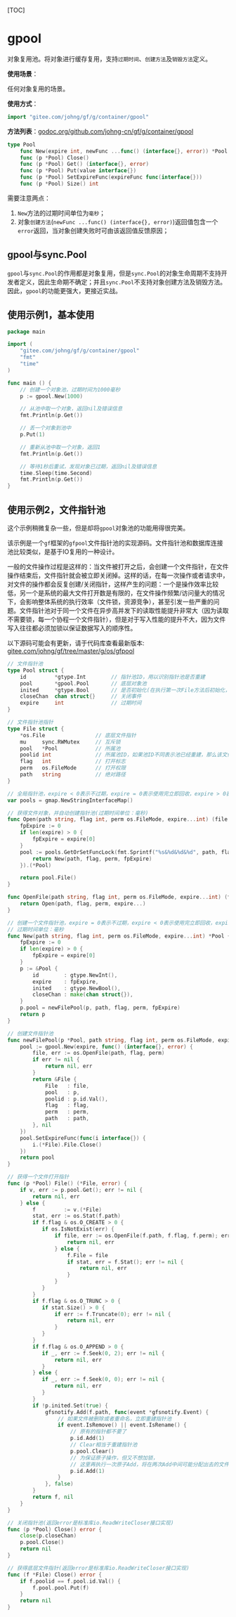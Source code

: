 [TOC]

# gpool

对象复用池。将对象进行缓存复用，支持`过期时间`、`创建方法`及`销毁方法`定义。


**使用场景**：

任何对象复用的场景。

**使用方式**：
```go
import "gitee.com/johng/gf/g/container/gpool"
```

**方法列表**：[godoc.org/github.com/johng-cn/gf/g/container/gpool](https://godoc.org/github.com/johng-cn/gf/g/container/gpool)

```go
type Pool
    func New(expire int, newFunc ...func() (interface{}, error)) *Pool
    func (p *Pool) Close()
    func (p *Pool) Get() (interface{}, error)
    func (p *Pool) Put(value interface{})
    func (p *Pool) SetExpireFunc(expireFunc func(interface{}))
    func (p *Pool) Size() int
```
需要注意两点：
1. `New`方法的过期时间单位为`毫秒`；
1. 对象`创建方法`(`newFunc ...func() (interface{}, error)`)返回值包含一个`error`返回，当对象创建失败时可由该返回值反馈原因；


## gpool与sync.Pool

`gpool`与`sync.Pool`的作用都是对象复用，但是`sync.Pool`的对象生命周期不支持开发者定义，因此生命期不确定；并且`sync.Pool`不支持对象创建方法及销毁方法。因此，`gpool`的功能更强大，更接近实战。

## 使用示例1，基本使用

```go
package main

import (
    "gitee.com/johng/gf/g/container/gpool"
    "fmt"
    "time"
)

func main () {
    // 创建一个对象池，过期时间为1000毫秒
    p := gpool.New(1000)

    // 从池中取一个对象，返回nil及错误信息
    fmt.Println(p.Get())

    // 丢一个对象到池中
    p.Put(1)

    // 重新从池中取一个对象，返回1
    fmt.Println(p.Get())

    // 等待1秒后重试，发现对象已过期，返回nil及错误信息
    time.Sleep(time.Second)
    fmt.Println(p.Get())
}
```


## 使用示例2，文件指针池

这个示例稍微复杂一些，但是却将`gpool`对象池的功能用得很完美。

该示例是一个`gf`框架的`gfpool`文件指针池的实现源码。文件指针池和数据库连接池比较类似，是基于IO复用的一种设计。

一般的文件操作过程是这样的：当文件被打开之后，会创建一个文件指针，在文件操作结束后，文件指针就会被立即关闭掉。这样的话，在每一次操作或者请求中，对文件的操作都会反复创建/关闭指针，这样产生的问题：一个是操作效率比较低，另一个是系统的最大文件打开数是有限的，在文件操作频繁/访问量大的情况下，会影响整体系统的执行效率（文件锁，资源竞争），甚至引发一些严重的问题。文件指针池对于同一个文件在异步高并发下的读取性能提升非常大（因为读取不需要锁，每一个协程一个文件指针），但是对于写入性能的提升不大，因为文件写入往往都必须加锁以保证数据写入的顺序性。

以下源码可能会有更新，请于代码库查看最新版本: [gitee.com/johng/gf/tree/master/g/os/gfpool](https://gitee.com/johng/gf/tree/master/g/os/gfpool)
```go
// 文件指针池
type Pool struct {
    id         *gtype.Int        // 指针池ID，用以识别指针池是否重建
    pool       *gpool.Pool       // 底层对象池
    inited     *gtype.Bool       // 是否初始化(在执行第一次File方法后初始化，主要用于监听的添加，但是只能添加一次)
    closeChan  chan struct{}     // 关闭事件
    expire     int               // 过期时间
}

// 文件指针池指针
type File struct {
    *os.File                // 底层文件指针
    mu     sync.RWMutex     // 互斥锁
    pool   *Pool            // 所属池
    poolid int              // 所属池ID，如果池ID不同表示池已经重建，那么该文件指针也应当销毁，不能重新丢到原有的池中
    flag   int              // 打开标志
    perm   os.FileMode      // 打开权限
    path   string           // 绝对路径
}

// 全局指针池，expire < 0表示不过期，expire = 0表示使用完立即回收，expire > 0表示超时回收
var pools = gmap.NewStringInterfaceMap()

// 获得文件对象，并自动创建指针池(过期时间单位：毫秒)
func Open(path string, flag int, perm os.FileMode, expire...int) (file *File, err error) {
    fpExpire := 0
    if len(expire) > 0 {
        fpExpire = expire[0]
    }
    pool := pools.GetOrSetFuncLock(fmt.Sprintf("%s&%d&%d&%d", path, flag, expire, perm), func() interface{} {
        return New(path, flag, perm, fpExpire)
    }).(*Pool)

    return pool.File()
}

func OpenFile(path string, flag int, perm os.FileMode, expire...int) (file *File, err error) {
    return Open(path, flag, perm, expire...)
}

// 创建一个文件指针池，expire = 0表示不过期，expire < 0表示使用完立即回收，expire > 0表示超时回收，默认值为0不过期
// 过期时间单位：毫秒
func New(path string, flag int, perm os.FileMode, expire...int) *Pool {
    fpExpire := 0
    if len(expire) > 0 {
        fpExpire = expire[0]
    }
    p := &Pool {
        id        : gtype.NewInt(),
        expire    : fpExpire,
        inited    : gtype.NewBool(),
        closeChan : make(chan struct{}),
    }
    p.pool = newFilePool(p, path, flag, perm, fpExpire)
    return p
}

// 创建文件指针池
func newFilePool(p *Pool, path string, flag int, perm os.FileMode, expire int) *gpool.Pool {
    pool := gpool.New(expire, func() (interface{}, error) {
        file, err := os.OpenFile(path, flag, perm)
        if err != nil {
            return nil, err
        }
        return &File {
            File   : file,
            pool   : p,
            poolid : p.id.Val(),
            flag   : flag,
            perm   : perm,
            path   : path,
        }, nil
    })
    pool.SetExpireFunc(func(i interface{}) {
        i.(*File).File.Close()
    })
    return pool
}

// 获得一个文件打开指针
func (p *Pool) File() (*File, error) {
    if v, err := p.pool.Get(); err != nil {
        return nil, err
    } else {
        f         := v.(*File)
        stat, err := os.Stat(f.path)
        if f.flag & os.O_CREATE > 0 {
           if os.IsNotExist(err) {
               if file, err := os.OpenFile(f.path, f.flag, f.perm); err != nil {
                   return nil, err
               } else {
                   f.File = file
                   if stat, err = f.Stat(); err != nil {
                       return nil, err
                   }
               }
           }
        }
        if f.flag & os.O_TRUNC > 0 {
           if stat.Size() > 0 {
               if err := f.Truncate(0); err != nil {
                   return nil, err
               }
           }
        }
        if f.flag & os.O_APPEND > 0 {
           if _, err := f.Seek(0, 2); err != nil {
               return nil, err
           }
        } else {
           if _, err := f.Seek(0, 0); err != nil {
               return nil, err
           }
        }
        if !p.inited.Set(true) {
            gfsnotify.Add(f.path, func(event *gfsnotify.Event) {
                // 如果文件被删除或者重命名，立即重建指针池
                if event.IsRemove() || event.IsRename() {
                    // 原有的指针都不要了
                    p.id.Add(1)
                    // Clear相当于重建指针池
                    p.pool.Clear()
                    // 为保证原子操作，但又不想加锁，
                    // 这里再执行一次原子Add，将在两次Add中间可能分配出去的文件指针丢弃掉
                    p.id.Add(1)
                }
            }, false)
        }
        return f, nil
    }
}

// 关闭指针池(返回error是标准库io.ReadWriteCloser接口实现)
func (p *Pool) Close() error {
    close(p.closeChan)
    p.pool.Close()
    return nil
}

// 获得底层文件指针(返回error是标准库io.ReadWriteCloser接口实现)
func (f *File) Close() error {
    if f.poolid == f.pool.id.Val() {
        f.pool.pool.Put(f)
    }
    return nil
}
```



